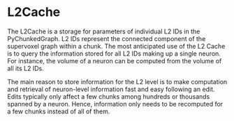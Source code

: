 
# L2Cache

The L2Cache is a storage for parameters of individual L2 IDs in the PyChunkedGraph. L2 IDs represent the connected component of the supervoxel graph within a chunk. The most anticipated use of the L2 Cache is to query the information stored for all L2 IDs making up a single neuron. For instance, the volume of a neuron can be computed from the volume of all its L2 IDs.

The main reason to store information for the L2 level is to make computation and retrieval of neuron-level information fast and easy following an edit. Edits typically only affect a few chunks among hundreds or thousands spanned by a neuron. Hence, information only needs to be recomputed for a few chunks instead of all of them.
